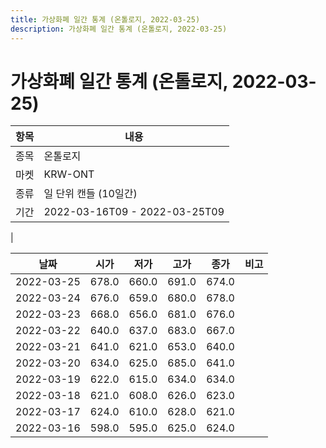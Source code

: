 ```yaml
---
title: 가상화폐 일간 통계 (온톨로지, 2022-03-25)
description: 가상화폐 일간 통계 (온톨로지, 2022-03-25)
---
```


가상화폐 일간 통계 (온톨로지, 2022-03-25)
===

|항목|내용|
|--|--|
|종목|온톨로지|
|마켓|KRW-ONT|
|종류|일 단위 캔들 (10일간)|
|기간|2022-03-16T09 - 2022-03-25T09
|

|날짜|시가|저가|고가|종가|비고|
|--|--|--|--|--|--|
|2022-03-25|678.0|660.0|691.0|674.0|    |
|2022-03-24|676.0|659.0|680.0|678.0|    |
|2022-03-23|668.0|656.0|681.0|676.0|    |
|2022-03-22|640.0|637.0|683.0|667.0|    |
|2022-03-21|641.0|621.0|653.0|640.0|    |
|2022-03-20|634.0|625.0|685.0|641.0|    |
|2022-03-19|622.0|615.0|634.0|634.0|    |
|2022-03-18|621.0|608.0|626.0|623.0|    |
|2022-03-17|624.0|610.0|628.0|621.0|    |
|2022-03-16|598.0|595.0|625.0|624.0|    |
